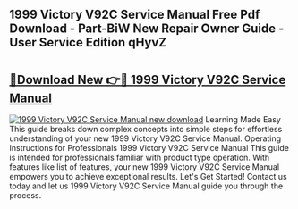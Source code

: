 ## 1999 Victory V92C Service Manual Free Pdf Download - Part-BiW New Repair Owner Guide - User Service Edition qHyvZ

# <h2><a href="http://bc29768.oget.top/?id=1999+Victory+V92C+Service+Manual">🔗Download New 👉🔴 1999 Victory V92C Service Manual</a></h2>

[![1999 Victory V92C Service Manual new download](https://i.imgur.com/5g1atiW.png)](http://bc29768.oget.top/?id=1999+Victory+V92C+Service+Manual)
Learning Made Easy This guide breaks down complex concepts into simple steps for effortless understanding of your new 1999 Victory V92C Service Manual. Operating Instructions for Professionals 1999 Victory V92C Service Manual This guide is intended for professionals familiar with product type operation. With features like list of features, your new 1999 Victory V92C Service Manual empowers you to achieve exceptional results. Let's Get Started! Contact us today and let us 1999 Victory V92C Service Manual guide you through the process.
